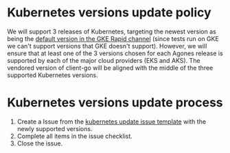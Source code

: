 
# Kubernetes versions update policy

We will support 3 releases of Kubernetes, targeting the newest version as being the [default version in the GKE Rapid channel](https://cloud.google.com/kubernetes-engine/docs/release-notes#current_versions) (since tests run on GKE we can't support versions that GKE doesn't support). However, we will ensure that at least one of the 3 versions chosen for each Agones release is supported by each of the major cloud providers (EKS and AKS). The vendored version of client-go will be aligned with the middle of the three supported Kubernetes versions.

# Kubernetes versions update process

1. Create a Issue from the [kubernetes update issue template](../../.github/ISSUE_TEMPLATE/kubernetes_update.md) with the newly supported versions.
2. Complete all items in the issue checklist.
3. Close the issue.
